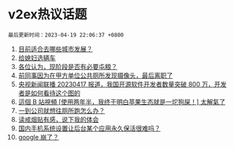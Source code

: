 # v2ex热议话题

`最后更新时间：2023-04-19 22:06:37 +0800`

1. [目前适合去哪些城市发展？](https://www.v2ex.com/t/933678)
1. [给媳妇选辆车](https://www.v2ex.com/t/933728)
1. [各位认为，现阶段是否有必要屯粮？](https://www.v2ex.com/t/933723)
1. [前同事因为在甲方单位公共厕所发现摄像头，最后离职了](https://www.v2ex.com/t/933631)
1. [央视新闻联播 20230417 报道，我国开源软件开发者数量突破 800 万，开发者是如何看待这个图的](https://www.v2ex.com/t/933743)
1. [這個 B 站視頻 [使用两年半，我终于明白苹果生态就是一坨狗屎！] 太解氣了](https://www.v2ex.com/t/933602)
1. [一到公司就想往厕所跑怎么办？](https://www.v2ex.com/t/933623)
1. [读戒烟贴有感，说下我的体会](https://www.v2ex.com/t/933642)
1. [国内手机系统设置让后台某个应用永久保活很难吗？](https://www.v2ex.com/t/933652)
1. [google 崩了？](https://www.v2ex.com/t/933636)

